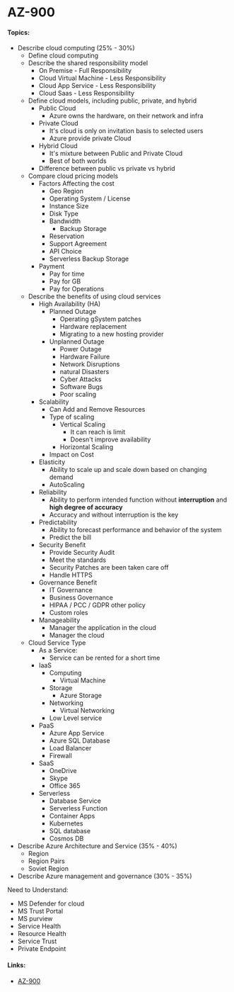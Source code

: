 # AZ-900

#### Topics:
- Describe cloud computing (25% - 30%)
  - Define cloud computing
  - Describe the shared responsibility model
    - On Premise - Full Responsibility
    - Cloud Virtual Machine - Less Responsibility
    - Cloud App Service - Less Responsibility
    - Cloud Saas - Less Responsibility
  - Define cloud models, including public, private, and hybrid
    - Public Cloud
      - Azure owns the hardware, on their network and infra
    - Private Cloud
      - It's cloud is only on invitation basis to selected users
      - Azure provide private Cloud
    - Hybrid Cloud
      - It's mixture between Public and Private Cloud
      - Best of both worlds
    - Difference between public vs private vs hybrid
  - Compare cloud pricing models
    - Factors Affecting the cost
      - Geo Region
      - Operating System / License
      - Instance Size
      - Disk Type
      - Bandwidth
        - Backup Storage
      - Reservation
      - Support Agreement
      - API Choice
      - Serverless
      Backup Storage
    - Payment 
      - Pay for time
      - Pay for GB
      - Pay for Operations
  - Describe the benefits of using cloud services
    - High Availability (HA)
      - Planned Outage
        - Operating gSystem patches
        - Hardware replacement
        - Migrating to a new hosting provider
      - Unplanned Outage
        - Power Outage
        - Hardware Failure
        - Network Disruptions
        - natural Disasters
        - Cyber Attacks
        - Software Bugs
        - Poor scaling
    - Scalability
      - Can Add and Remove Resources
      - Type of scaling
        - Vertical Scaling
          - It can reach is limit
          - Doesn't improve availability
        - Horizontal Scaling
      - Impact on Cost
    - Elasticity
      - Ability to scale up and scale down based on changing demand
      - AutoScaling
    - Reliability
      - Ability to perform intended function without <b>interruption</b> and <b>high degree of accuracy</b>
      - Accuracy and without interruption is the key
    - Predictability
      - Ability to forecast performance and behavior of the system
      - Predict the bill
    - Security Benefit
      - Provide Security Audit
      - Meet the standards
      - Security Patches are been taken care off
      - Handle HTTPS
    - Governance Benefit
      - IT Governance
      - Business Governance
      - HIPAA / PCC / GDPR other policy
      - Custom roles
    - Manageability
      - Manager the application in the cloud
      - Manager the cloud
  - Cloud Service Type
    - As a Service:
      - Service can be rented for a short time
    - IaaS
      - Computing
        - Virtual Machine
      - Storage
        - Azure Storage
      - Networking
        - Virtual Networking
      - Low Level service
    - PaaS
      - Azure App Service
      - Azure SQL Database
      - Load Balancer
      - Firewall
    - SaaS
      - OneDrive
      - Skype
      - Office 365
    - Serverless
      - Database Service
      - Serverless Function
      - Container Apps
      - Kubernetes
      - SQL database
      - Cosmos DB
- Describe Azure Architecture and Service (35% - 40%)
  - Region
  - Region Pairs
  - Soviet Region
- Describe Azure management and governance (30% - 35%)

Need to Understand:
- MS Defender for cloud
- MS Trust Portal
- MS purview
- Service Health
- Resource Health
- Service Trust
- Private Endpoint


 

#### Links:
 - [AZ-900](https://learn.microsoft.com/en-us/credentials/certifications/resources/study-guides/az-900)